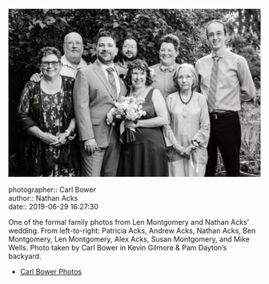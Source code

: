 ![One of the formal family photos from Len Montgomery and Nathan Acks’ wedding](assets/2019-06-29-set-2-the-portraits-01.webp)

photographer:: Carl Bower  
author:: Nathan Acks  
date:: 2019-06-29 16:27:30

One of the formal family photos from Len Montgomery and Nathan Acks’ wedding. From left-to-right: Patricia Acks, Andrew Acks, Nathan Acks, Ben Montgomery, Len Montgomery, Alex Acks, Susan Montgomery, and Mike Wells. Photo taken by Carl Bower in Kevin Gilmore & Pam Dayton’s backyard.

* [Carl Bower Photos](https://carlbowerphotos.com)
